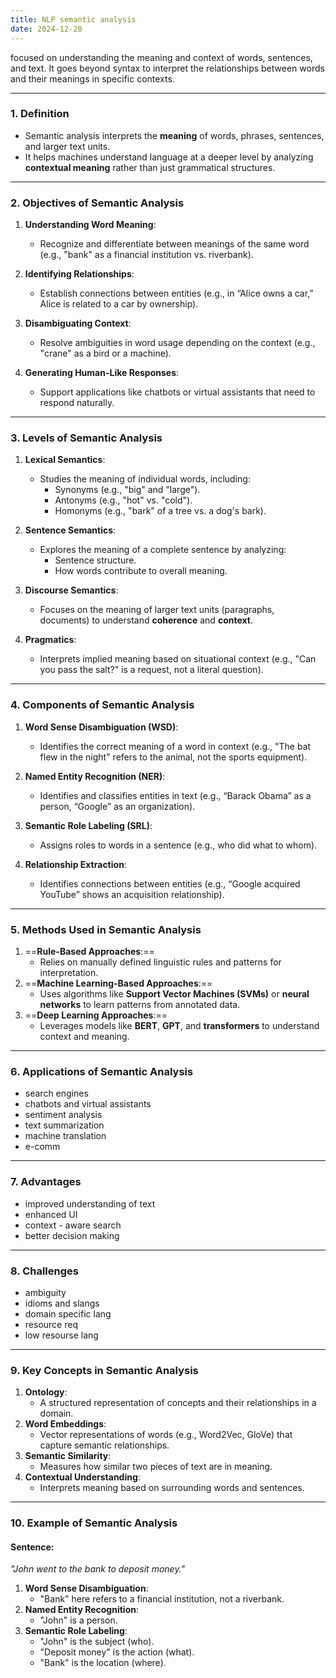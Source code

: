 ```yaml
---
title: NLP semantic analysis
date: 2024-12-20
---
```


focused on understanding the meaning and context of words, sentences, and text. It goes beyond syntax to interpret the relationships between words and their meanings in specific contexts.

---
### **1. Definition**

- Semantic analysis interprets the **meaning** of words, phrases, sentences, and larger text units.
- It helps machines understand language at a deeper level by analyzing **contextual meaning** rather than just grammatical structures.

---
### **2. Objectives of Semantic Analysis**

1. **Understanding Word Meaning**:
    - Recognize and differentiate between meanings of the same word (e.g., "bank" as a financial institution vs. riverbank).

2. **Identifying Relationships**:    
    - Establish connections between entities (e.g., in “Alice owns a car,” Alice is related to a car by ownership).

3. **Disambiguating Context**:
    - Resolve ambiguities in word usage depending on the context (e.g., "crane" as a bird or a machine).

4. **Generating Human-Like Responses**:
    - Support applications like chatbots or virtual assistants that need to respond naturally.

---

### **3. Levels of Semantic Analysis**

1. **Lexical Semantics**:
    - Studies the meaning of individual words, including:
        - Synonyms (e.g., "big" and "large").
        - Antonyms (e.g., "hot" vs. "cold").
        - Homonyms (e.g., "bark" of a tree vs. a dog's bark).

2. **Sentence Semantics**:    
    - Explores the meaning of a complete sentence by analyzing:
        - Sentence structure.
        - How words contribute to overall meaning.

3. **Discourse Semantics**:
    - Focuses on the meaning of larger text units (paragraphs, documents) to understand **coherence** and **context**.

4. **Pragmatics**:
    - Interprets implied meaning based on situational context (e.g., "Can you pass the salt?" is a request, not a literal question).

---

### **4. Components of Semantic Analysis**

1. **Word Sense Disambiguation (WSD)**:
    
    - Identifies the correct meaning of a word in context (e.g., "The bat flew in the night" refers to the animal, not the sports equipment).

1. **Named Entity Recognition (NER)**:
    
    - Identifies and classifies entities in text (e.g., “Barack Obama” as a person, “Google” as an organization).

1. **Semantic Role Labeling (SRL)**:
    
    - Assigns roles to words in a sentence (e.g., who did what to whom).

1. **Relationship Extraction**:
    
    - Identifies connections between entities (e.g., “Google acquired YouTube” shows an acquisition relationship).

---

### **5. Methods Used in Semantic Analysis**

1. ==**Rule-Based Approaches**:==
    - Relies on manually defined linguistic rules and patterns for interpretation.
2. ==**Machine Learning-Based Approaches**:==
    - Uses algorithms like **Support Vector Machines (SVMs)** or **neural networks** to learn patterns from annotated data.
3. ==**Deep Learning Approaches**:==
    - Leverages models like **BERT**, **GPT**, and **transformers** to understand context and meaning.

---
### 6. Applications of Semantic Analysis

- search engines
- chatbots and virtual assistants
- sentiment analysis
- text summarization
- machine translation
- e-comm

---

### 7. Advantages

- improved understanding of text
- enhanced UI
- context - aware search
- better decision making

---

### 8. Challenges 
- ambiguity
- idioms and slangs
- domain specific lang
- resource req
- low resourse lang
---

### **9. Key Concepts in Semantic Analysis**

1. **Ontology**:
    - A structured representation of concepts and their relationships in a domain.
2. **Word Embeddings**:
    - Vector representations of words (e.g., Word2Vec, GloVe) that capture semantic relationships.
3. **Semantic Similarity**:
    - Measures how similar two pieces of text are in meaning.
4. **Contextual Understanding**:
    - Interprets meaning based on surrounding words and sentences.

---
### **10. Example of Semantic Analysis**

#### Sentence:

_"John went to the bank to deposit money."_

1. **Word Sense Disambiguation**:
    - "Bank" here refers to a financial institution, not a riverbank.
2. **Named Entity Recognition**:
    - "John" is a person.
3. **Semantic Role Labeling**:
    - "John" is the subject (who).
    - "Deposit money" is the action (what).
    - "Bank" is the location (where).
